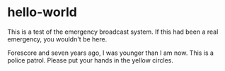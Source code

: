 # hello-world
This is a test of the emergency broadcast system.
If this had been a real emergency, you wouldn't be here.

Forescore and seven years ago, I was younger than I am now.
This is a police patrol. Please put your hands in the yellow circles.
